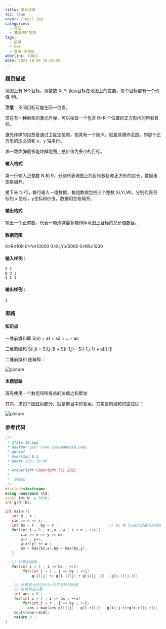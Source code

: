 ```yaml
---
title: 激光炸弹
toc: true
cover: /img/1.jpg
categories:
  - 算法
  - 算法进阶指南
tags:
  - 前缀
  - C++
  - 算法-简单级
abbrlink: 10022
date: 2021-10-09 18:26:59
---
```


### 题目描述

地图上有 N个目标，用整数 Xi,Yi 表示目标在地图上的位置，每个目标都有一个价值 Wi。<!-- more -->

**注意**：不同目标可能在同一位置。

现在有一种新型的激光炸弹，可以摧毁一个包含 R×R 个位置的正方形内的所有目标。

激光炸弹的投放是通过卫星定位的，但其有一个缺点，就是其爆炸范围，即那个正方形的边必须和 x，y 轴平行。

求一颗炸弹最多能炸掉地图上总价值为多少的目标。

#### 输入格式

第一行输入正整数 N 和 R，分别代表地图上的目标数目和正方形的边长，数据用空格隔开。

接下来 N 行，每行输入一组数据，每组数据包括三个整数 Xi,Yi,Wi，分别代表目标的 x 坐标，y坐标和价值，数据用空格隔开。

#### 输出格式

输出一个正整数，代表一颗炸弹最多能炸掉地图上目标的总价值数目。

#### 数据范围

0≤R≤109
0<N≤10000
0≤Xi,Yi≤5000
0≤Wi≤1000

#### 输入样例：

```
2 1
0 0 1
1 1 1
```

#### 输出样例：

```
1
```

### 思路

#### 知识点

一维前缀和即 S(n) = a1 + a2 + ...+ an

二维前缀和   S(i,j)   = S(i,j-1) + S(i-1,j) - S(i-1,j-1) + a[i] [j]

二维前缀和 图解释：

![picture](/img/qz.png)

#### 本题思路

首先使用一个数组将所有点的价值之和累加

其次，求如下图红色部分，就是题目中的答案，其实是前缀和的逆过程：

![picture](/img/qz.jpg)

### 参考代码

```c++
/**
 * @file 10.cpp
 * @author your name (you@domain.com)
 * @brief 
 * @version 0.1
 * @date 2021-10-09
 * 
 * @copyright Copyright (c) 2021
 * 
 *  前缀和
 */
#include<iostream>
using namespace std;
const int N  = 5010;
int g[N][N];

int main(){ 
   int n , r ;
   cin >> n >> r;    
   int bx = r , by = r ;                       // bx 和 by指的是最大的矩形, 因为有的时候给的点所构成的大小，可能小于炸弹的爆炸范围
   for(int i = 0 , x ,y , w ; i < n ; ++i){
       cin >> x >> y >> w;
       x++ , y++;
       g[x][y] += w ;
       bx = max(bx,x),by = max(by,y);
   }

   // 计算前缀和
   for(int i = 1 ; i <= bx ; ++i)
        for(int j = 1 ; j <= by ; ++j)
            g[i][j] += g[i-1][j] + g[i][j -1] - g[i-1][j-1]; 

    // 计算最大的边长为r的正方形目标值
    // 前缀和逆过程
    int ans = 0 ;
    for(int i = r ; i <= bx ; ++i)
        for(int j = r ; j <= by ; ++j)
          ans = max(ans,g[i][j] - g[i-r][j] - g[i][j-r]+g[i-r][j-r]);
    cout<<ans<<endl; 
    return 0 ; 
}
```

